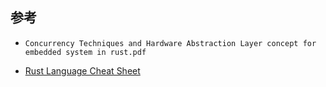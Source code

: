 
## 参考

- `Concurrency Techniques and Hardware Abstraction Layer concept for embedded system in rust.pdf`

- [Rust Language Cheat Sheet](https://cheats.rs/#basic-types)

